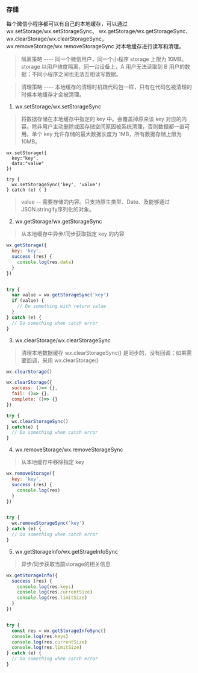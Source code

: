 ### 存储
每个微信小程序都可以有自己的本地缓存，可以通过
wx.setStorage/wx.setStorageSync、
wx.getStorage/wx.getStorageSync、
wx.clearStorage/wx.clearStorageSync，
wx.removeStorage/wx.removeStorageSync 对本地缓存进行读写和清理。

> 隔离策略 ---- 同一个微信用户，同一个小程序 storage 上限为 10MB。storage 以用户维度隔离，同一台设备上，A 用户无法读取到 B 用户的数据；不同小程序之间也无法互相读写数据。

> 清理策略 ---- 本地缓存的清理时机跟代码包一样，只有在代码包被清理的时候本地缓存才会被清理。


1. wx.setStorage/wx.setStorageSync

> 将数据存储在本地缓存中指定的 key 中。会覆盖掉原来该 key 对应的内容。除非用户主动删除或因存储空间原因被系统清理，否则数据都一直可用。单个 key 允许存储的最大数据长度为 1MB，所有数据存储上限为 10MB。

```
wx.setStorage({
  key:"key",
  data:"value"
})

try {
  wx.setStorageSync('key', 'value')
} catch (e) { }

```
> value -- 需要存储的内容。只支持原生类型、Date、及能够通过JSON.stringify序列化的对象。


2. wx.getStorage/wx.getStorageSync

> 从本地缓存中异步/同步获取指定 key 的内容

```js
wx.getStorage({
  key: 'key',
  success (res) {
    console.log(res.data)
  }
})


try {
  var value = wx.getStorageSync('key')
  if (value) {
    // Do something with return value
  }
} catch (e) {
  // Do something when catch error
}
```

3. wx.clearStorage/wx.clearStorageSync

> 清理本地数据缓存 wx.clearStorageSync() 是同步的，没有回调；如果需要回调，采用 wx.clearStorage()

```js
wx.clearStorage()

wx.clearStorage({
  success: ()=> {},
  fail: ()=> {},
  complete: ()=> {}
})

try {
  wx.clearStorageSync()
} catch(e) {
  // Do something when catch error
}
```

4. wx.removeStorage/wx.removeStorageSync

> 从本地缓存中移除指定 key

```js
wx.removeStorage({
  key: 'key',
  success (res) {
    console.log(res)
  }
})


try {
  wx.removeStorageSync('key')
} catch (e) {
  // Do something when catch error
}
```

5. wx.getStorageInfo/wx.getStrageInfoSync
> 异步/同步获取当前storage的相关信息

```js
wx.getStorageInfo({
  success (res) {
    console.log(res.keys)
    console.log(res.currentSize)
    console.log(res.limitSize)
  }
})


try {
  const res = wx.getStorageInfoSync()
  console.log(res.keys)
  console.log(res.currentSize)
  console.log(res.limitSize)
} catch (e) {
  // Do something when catch error
}

```